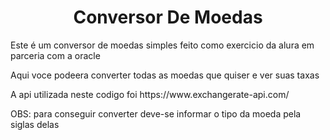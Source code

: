 <h1 align="center"> Conversor De Moedas</h1>
<p>Este é um conversor de moedas simples feito como exercicio da alura em parceria com a oracle</p>
<p>Aqui voce podeera converter todas as moedas que quiser e ver suas taxas</p>
<p>A api utilizada neste codigo foi https://www.exchangerate-api.com/</p>
<p>OBS: para conseguir converter deve-se informar o tipo da moeda pela siglas delas</p>
